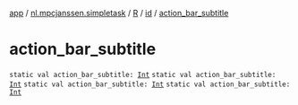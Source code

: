 [app](../../../index.md) / [nl.mpcjanssen.simpletask](../../index.md) / [R](../index.md) / [id](index.md) / [action_bar_subtitle](.)

# action_bar_subtitle

`static val action_bar_subtitle: `[`Int`](https://kotlinlang.org/api/latest/jvm/stdlib/kotlin/-int/index.html)
`static val action_bar_subtitle: `[`Int`](https://kotlinlang.org/api/latest/jvm/stdlib/kotlin/-int/index.html)
`static val action_bar_subtitle: `[`Int`](https://kotlinlang.org/api/latest/jvm/stdlib/kotlin/-int/index.html)
`static val action_bar_subtitle: `[`Int`](https://kotlinlang.org/api/latest/jvm/stdlib/kotlin/-int/index.html)